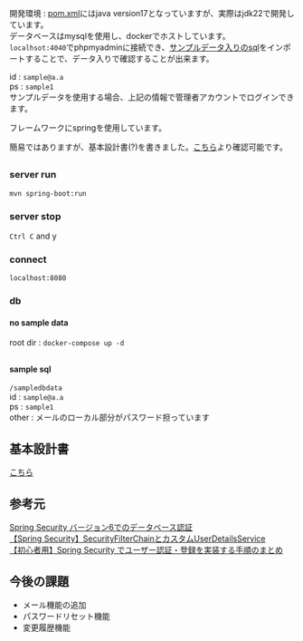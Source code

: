 
開発環境 : [pom.xml](./pom.xml)にはjava version17となっていますが、実際はjdk22で開発しています。  
データベースはmysqlを使用し、dockerでホストしています。  
`localhsot:4040`でphpmyadminに接続でき、[サンプルデータ入りのsql](./SampleData/team_management.sql)をインポートすることで、データ入りで確認することが出来ます。

id : `sample@a.a`  
ps : `sample1`  
サンプルデータを使用する場合、上記の情報で管理者アカウントでログインできます。

フレームワークにspringを使用しています。

簡易ではありますが、基本設計書(?)を書きました。[こちら](./BasicDesign.md)より確認可能です。

## 

### server run
`mvn spring-boot:run`

### server stop

`Ctrl C` and y

### connect
`localhost:8080`

### db
#### no sample data
root dir : `docker-compose up -d`

##

#### sample sql
`/sampledbdata`   
id : `sample@a.a`  
ps : `sample1`  
other : メールのローカル部分がパスワード担っています

## 基本設計書
[こちら](./BasicDesign.md)

## 参考元
[Spring Security バージョン6でのデータベース認証](https://qiita.com/L_A_P_119611/items/fc111bb23aca40b03cbb)  
[【Spring Security】SecurityFilterChainとカスタムUserDetailsService](https://zenn.dev/peishim/articles/c225ac5a5eedb0)  
[【初心者用】Spring Security でユーザー認証・登録を実装する手順のまとめ](https://qiita.com/t-yama-3/items/a538d47b8f0a27639d23)


## 今後の課題
 - メール機能の追加
 - パスワードリセット機能
 - 変更履歴機能
